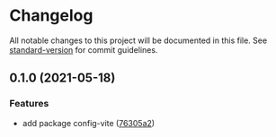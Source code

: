 # Changelog

All notable changes to this project will be documented in this file. See [standard-version](https://github.com/conventional-changelog/standard-version) for commit guidelines.

## 0.1.0 (2021-05-18)


### Features

* add package config-vite ([76305a2](https://github.com/fundamend/fundamend/commit/76305a2d238aa46e143004b6c7e65f8363271aa5))
